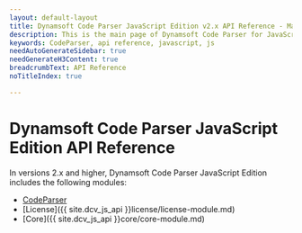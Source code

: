 ```yaml
---
layout: default-layout
title: Dynamsoft Code Parser JavaScript Edition v2.x API Reference - Main Page
description: This is the main page of Dynamsoft Code Parser for JavaScript SDK API Reference.
keywords: CodeParser, api reference, javascript, js
needAutoGenerateSidebar: true
needGenerateH3Content: true
breadcrumbText: API Reference
noTitleIndex: true

---
```


# Dynamsoft Code Parser JavaScript Edition API Reference

In versions 2.x and higher, Dynamsoft Code Parser JavaScript Edition includes the following modules:

* [CodeParser](./code-parser-module.md)
* [License]({{ site.dcv_js_api }}license/license-module.md)
* [Core]({{ site.dcv_js_api }}core/core-module.md)
